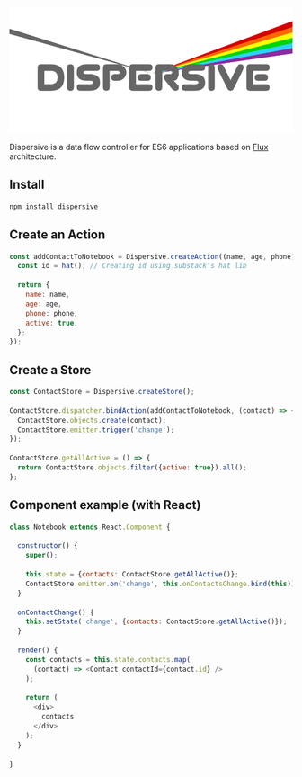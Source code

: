![Dispersive](https://raw.githubusercontent.com/dawee/dispersive-logo/master/dispersive-white-bg.png)


Dispersive is a data flow controller for ES6 applications based on [Flux](https://github.com/facebook/flux) architecture.


## Install

```sh
npm install dispersive
```

## Create an Action

```js
const addContactToNotebook = Dispersive.createAction((name, age, phone) => {
  const id = hat(); // Creating id using substack's hat lib 

  return {
    name: name,
    age: age,
    phone: phone,
    active: true,
  };
});
```

## Create a Store

```js
const ContactStore = Dispersive.createStore();

ContactStore.dispatcher.bindAction(addContactToNotebook, (contact) => {
  ContactStore.objects.create(contact);
  ContactStore.emitter.trigger('change');
});

ContactStore.getAllActive = () => {
  return ContactStore.objects.filter({active: true}).all();
};
```

## Component example (with React)

```js
class Notebook extends React.Component {
  
  constructor() {
    super();

    this.state = {contacts: ContactStore.getAllActive()};
    ContactStore.emitter.on('change', this.onContactsChange.bind(this));
  }

  onContactChange() {
    this.setState('change', {contacts: ContactStore.getAllActive()});
  }

  render() {
    const contacts = this.state.contacts.map(
      (contact) => <Contact contactId={contact.id} />
    );

    return (
      <div>
        contacts
      </div>
    );
  }

}
```
